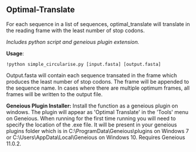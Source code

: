 ## Optimal-Translate
For each sequence in a list of sequences, optimal_translate will translate in the reading frame with the least number of stop codons.

_Includes python script and geneious plugin extension._


**Usage**: 
```shell 
!python simple_circularise.py [input.fasta] [output.fasta] 
```
Output.fasta will contain each sequence transated in the frame which produces the least number of stop codons. The frame will be appended to the sequence name. In cases where there are multiple optimum frames, all frames will be written to the output file. 

**Geneious Plugin Installer:** Install the function as a geneious plugin on windows. The plugin will appear as 'Optimal Translate' in the 'Tools' menu on Geneious. When running for the first time running you will need to specify the location of the .exe file. It will be present in your geneious plugins folder which is in C:\ProgramData\Geneious\plugins on Windows 7 or C:\Users\AppData\Local\Geneious on Windows 10. Requires Geneious 11.0.2.
